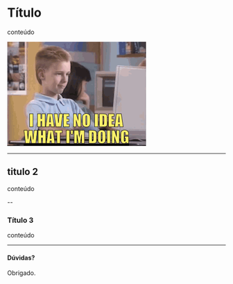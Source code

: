 <!-- 
Título: Dominando o Chrome DevTools

Descrição:
Conhecer e dominar as ferramentas disponíveis no seu navegador é essencial para uma boa produtividade frontend (além de facilitar o debugging). Encontrar exatamente o que está causando problema na sua aplicação, mesmo em produção, não precisa ser uma tarefa difícil.

Essa talk é pra você que quer detectar Memory Leak antes dos seus usuários e pra quem quer finalmente entender os Flame Charts ou perder o medo deles.

O Ministério dos Frontenders Adverte: você pode querer largar o seu editor/IDE - just kidding

X-X

"Onde está o gargalo da minha aplicação?"
- detectar memory leak
- flame chart
- liberar o Akuma

Proposta:
- flame chart, passo a passo (cada cor?)
- memory leak - case ALM
- Local Overrides
- ~workspaces~


Ideias:
# Básico (até 5min) - mostrar um botão
- chrome version
- $0 - acessa o elemento selecionado
- copy(...)
- force state: hover/focus, active
- acessibilidade
- ev on element, event listener frameworks
- color picker + RGB/HEX + color palete + color a11y
- box model: margin, border, padding
- scroll to view
- media query, 
- (tabs "escondidas") coverage

Snippets
- loadJquery
- loadLodash
- loadMoment
- 

Não vai dar tempo:
- Network?
- Layers


# Outros
- workspaces
- local overrides

# Memory Leak

# FlameChart

-->

# Título

conteúdo

![](../images/i-have-no-idea.gif)


---

## titulo 2

conteúdo

--

### Título 3

conteúdo

---

#### Dúvidas?

Obrigado.
